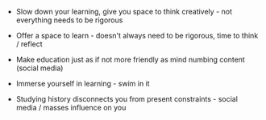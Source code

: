 - Slow down your learning, give you space to think creatively - not everything needs to be rigorous
- Offer a space to learn - doesn't always need to be rigorous, time to think / reflect
- Make education just as if not more friendly as mind numbing content (social media)
- Immerse yourself in learning - swim in it

- Studying history disconnects you from present constraints - social media / masses influence on you
